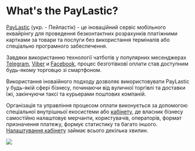 # What's the PayLastic?

[PayLastic](https://paylastic.me/) \(укр. - Пейластік\) - це іноваційний сервіс мобільного еквайрінгу для проведення безконтактних розрахунків платіжними картками за товари та послуги без використання терміналів або спеціально програмного забеспечення.

Завдяки використанню технології чатботів у популярних месенджерах [Telegram](https://t.me/paylasticbot), [Viber](https://viber.com/paylastic) и [Facebook](https://m.me/paylastic), процес безготівковї оплати став доступним будь-якому торговцю зі смартфоном.

Використання іноваійного подходу дозволяє використовувати PayLastic у будь-якій сфері бізнесу, починаючи від вуличної торгівлі та доставки їжі, закінчуючи таксі та курьерами поштових компаній.

Організація та управління процесом оплати виконується за допомогою спеціальної внутрішньої екосистеми або [кабінету](https://paylastic.me/signin), де власник бізнесу самостійно налаштовує мерчанти, користувачів, операторів, формат призначення платежу, формує статистику та багато іншого. [Налаштування кабінету](https://paylastic.gitbook.io/paylastic-oshad/~/edit/drafts/-LFDYYujBykyzRyNwtBh/nalashtuvannya-kabinetu/a.-vkhod-v-kabinet) займає всього декілька хвилин.

![](.gitbook/assets/back_pc_sphone_white_cube.png)

